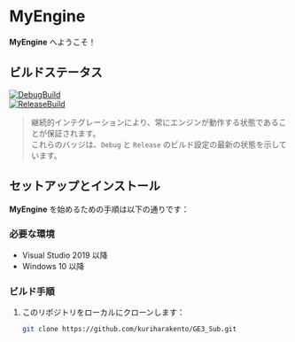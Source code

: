 # MyEngine

**MyEngine** へようこそ！

## ビルドステータス
[![DebugBuild](https://github.com/kuriharakento/GE3_Sub/actions/workflows/DebugBuild.yml/badge.svg)](https://github.com/kuriharakento/GE3_Sub/actions/workflows/DebugBuild.yml)  
[![ReleaseBuild](https://github.com/kuriharakento/GE3_Sub/actions/workflows/ReleaseBuild.yml/badge.svg)](https://github.com/kuriharakento/GE3_Sub/actions/workflows/ReleaseBuild.yml)

> 継続的インテグレーションにより、常にエンジンが動作する状態であることが保証されます。  
> これらのバッジは、`Debug` と `Release` のビルド設定の最新の状態を示しています。
> 
## セットアップとインストール

**MyEngine** を始めるための手順は以下の通りです：

### 必要な環境
- Visual Studio 2019 以降
- Windows 10 以降

### ビルド手順

1. このリポジトリをローカルにクローンします：
   ```bash
   git clone https://github.com/kuriharakento/GE3_Sub.git
